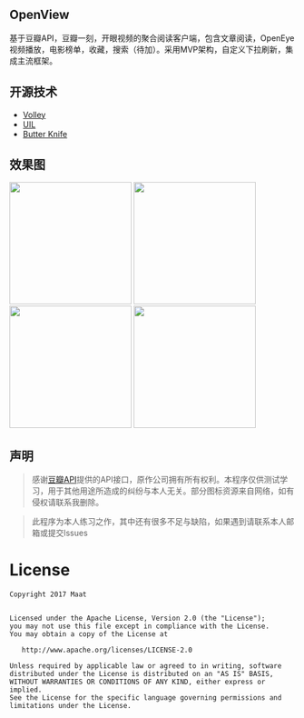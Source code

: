## OpenView

基于豆瓣API，豆瓣一刻，开眼视频的聚合阅读客户端，包含文章阅读，OpenEye视频播放，电影榜单，收藏，搜索（待加）。采用MVP架构，自定义下拉刷新，集成主流框架。

## 开源技术



- [Volley](https://github.com/square/retrofit)
- [UIL](https://github.com/bumptech/glide)
- [Butter Knife](https://github.com/JakeWharton/butterknife)



## 效果图
<img src="http://wx4.sinaimg.cn/mw690/6ab241dbgy1ffofv2gbvij20w01hc148.jpg" width = "215"/> <img src="http://wx4.sinaimg.cn/mw690/6ab241dbgy1ffofv23p4qj20w01hcgyl.jpg" width = "215"/> <img src="http://wx4.sinaimg.cn/mw690/6ab241dbgy1ffofv0td6hj20w01hcdsy.jpg" width = "215"/> <img src="http://wx4.sinaimg.cn/mw690/6ab241dbgy1ffofv25bspj20w01hcth8.jpg" width = "215"/>

## 声明

> 感谢[豆瓣API](https://developers.douban.com/wiki/?title=api_v2)提供的API接口，原作公司拥有所有权利。本程序仅供测试学习，用于其他用途所造成的纠纷与本人无关。部分图标资源来自网络，如有侵权请联系我删除。

> 此程序为本人练习之作，其中还有很多不足与缺陷，如果遇到请联系本人邮箱或提交lssues



# License

```
Copyright 2017 Maat


Licensed under the Apache License, Version 2.0 (the "License");
you may not use this file except in compliance with the License.
You may obtain a copy of the License at

   http://www.apache.org/licenses/LICENSE-2.0

Unless required by applicable law or agreed to in writing, software
distributed under the License is distributed on an "AS IS" BASIS,
WITHOUT WARRANTIES OR CONDITIONS OF ANY KIND, either express or implied.
See the License for the specific language governing permissions and
limitations under the License.
```
